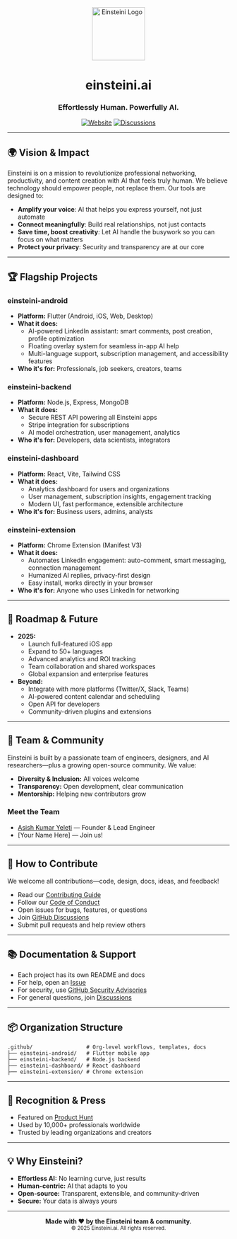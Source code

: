 

<div align="center">
	<img src="https://einsteini.ai/assets/images/einsteini_black.png" alt="Einsteini Logo" width="120" />
	<h1>einsteini.ai</h1>
	<h3>Effortlessly Human. Powerfully AI.</h3>
	<a href="https://einsteini.ai"><img src="https://img.shields.io/badge/Website-einsteini.ai-blue?style=for-the-badge" alt="Website" /></a>
	<a href="https://github.com/einsteiniai/.github/discussions"><img src="https://img.shields.io/badge/Discussions-Join%20Us-brightgreen?style=for-the-badge" alt="Discussions" /></a>
</div>

---

## 🌍 Vision & Impact

Einsteini is on a mission to revolutionize professional networking, productivity, and content creation with AI that feels truly human. We believe technology should empower people, not replace them. Our tools are designed to:
- **Amplify your voice**: AI that helps you express yourself, not just automate
- **Connect meaningfully**: Build real relationships, not just contacts
- **Save time, boost creativity**: Let AI handle the busywork so you can focus on what matters
- **Protect your privacy**: Security and transparency are at our core

---

## 🏆 Flagship Projects

### einsteini-android
- **Platform:** Flutter (Android, iOS, Web, Desktop)
- **What it does:**
	- AI-powered LinkedIn assistant: smart comments, post creation, profile optimization
	- Floating overlay system for seamless in-app AI help
	- Multi-language support, subscription management, and accessibility features
- **Who it's for:** Professionals, job seekers, creators, teams

### einsteini-backend
- **Platform:** Node.js, Express, MongoDB
- **What it does:**
	- Secure REST API powering all Einsteini apps
	- Stripe integration for subscriptions
	- AI model orchestration, user management, analytics
- **Who it's for:** Developers, data scientists, integrators

### einsteini-dashboard
- **Platform:** React, Vite, Tailwind CSS
- **What it does:**
	- Analytics dashboard for users and organizations
	- User management, subscription insights, engagement tracking
	- Modern UI, fast performance, extensible architecture
- **Who it's for:** Business users, admins, analysts

### einsteini-extension
- **Platform:** Chrome Extension (Manifest V3)
- **What it does:**
	- Automates LinkedIn engagement: auto-comment, smart messaging, connection management
	- Humanized AI replies, privacy-first design
	- Easy install, works directly in your browser
- **Who it's for:** Anyone who uses LinkedIn for networking

---

## 🚦 Roadmap & Future

- **2025:**
	- Launch full-featured iOS app
	- Expand to 50+ languages
	- Advanced analytics and ROI tracking
	- Team collaboration and shared workspaces
	- Global expansion and enterprise features
- **Beyond:**
	- Integrate with more platforms (Twitter/X, Slack, Teams)
	- AI-powered content calendar and scheduling
	- Open API for developers
	- Community-driven plugins and extensions

---

## 👥 Team & Community

Einsteini is built by a passionate team of engineers, designers, and AI researchers—plus a growing open-source community. We value:
- **Diversity & Inclusion:** All voices welcome
- **Transparency:** Open development, clear communication
- **Mentorship:** Helping new contributors grow

### Meet the Team
- [Asish Kumar Yeleti](https://einsteini.ai/team) — Founder & Lead Engineer
- [Your Name Here] — Join us!

---

## 🤝 How to Contribute

We welcome all contributions—code, design, docs, ideas, and feedback!
- Read our [Contributing Guide](../.github/CONTRIBUTING.md)
- Follow our [Code of Conduct](../.github/CODE_OF_CONDUCT.md)
- Open issues for bugs, features, or questions
- Join [GitHub Discussions](https://github.com/einsteiniai/.github/discussions)
- Submit pull requests and help review others

---

## 📚 Documentation & Support

- Each project has its own README and docs
- For help, open an [Issue](https://github.com/einsteiniai/.github/issues)
- For security, use [GitHub Security Advisories](https://github.com/einsteiniai/.github/security/advisories)
- For general questions, join [Discussions](https://github.com/einsteiniai/.github/discussions)

---

## 📦 Organization Structure
```text
.github/                 # Org-level workflows, templates, docs
├── einsteini-android/   # Flutter mobile app
├── einsteini-backend/   # Node.js backend
├── einsteini-dashboard/ # React dashboard
├── einsteini-extension/ # Chrome extension
```

---

## 🏅 Recognition & Press

- Featured on [Product Hunt](https://www.producthunt.com/products/einsteini)
- Used by 10,000+ professionals worldwide
- Trusted by leading organizations and creators

---

## 💡 Why Einsteini?

- **Effortless AI:** No learning curve, just results
- **Human-centric:** AI that adapts to you
- **Open-source:** Transparent, extensible, and community-driven
- **Secure:** Your data is always yours

---

<div align="center">
	<b>Made with ❤️ by the Einsteini team & community.</b><br>
	<sub>© 2025 Einsteini.ai. All rights reserved.</sub>
</div>

